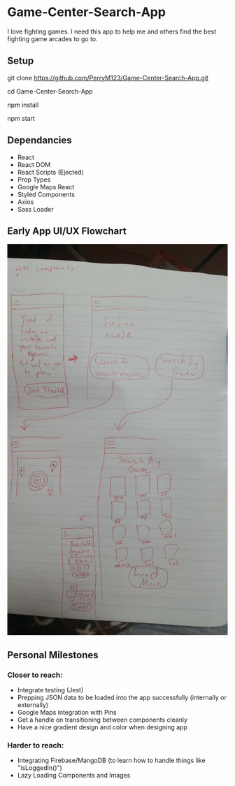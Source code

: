 # Game-Center-Search-App
I love fighting games. I need this app to help me and others find the best fighting game arcades to go to.


## Setup
git clone https://github.com/PerryM123/Game-Center-Search-App.git

cd Game-Center-Search-App

npm install

npm start

## Dependancies

* React
* React DOM
* React Scripts (Ejected)
* Prop Types
* Google Maps React
* Styled Components
* Axios
* Sass Loader

## Early App UI/UX Flowchart
![alt text](https://github.com/PerryM123/Game-Center-Search-App/blob/master/uiux-flowchat.jpg)

## Personal Milestones

### Closer to reach:

* Integrate testing (Jest)
* Prepping JSON data to be loaded into the app successfully (internally or externally)
* Google Maps integration with Pins
* Get a handle on transitioning between components cleanly
* Have a nice gradient design and color when designing app

### Harder to reach:

* Integrating Firebase/MangoDB (to learn how to handle things like "isLoggedIn()")
* Lazy Loading Components and Images

